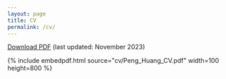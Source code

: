 ```yaml
---
layout: page
title: CV
permalink: /cv/
---
```



 [Download PDF](cv/Peng_Huang_CV.pdf)  (last updated: November 2023)

 <!--The PDF should be embedded underneath -- uses Google Docs for embedding and works if the PDF is on dropbox. Works sporadically if PDF is elsewhere too.-->

{% include embedpdf.html source="cv/Peng_Huang_CV.pdf" width=100 height=800 %}
